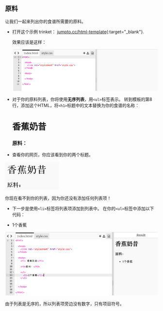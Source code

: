 ## 原料

让我们一起来列出你的食谱所需要的原料。

+ 打开这个示例 trinket： [jumpto.cc/html-template](http://jumpto.cc/html-template){:target="_blank"}.
    
    效果应该是这样：
    
    ![screenshot](images/recipe-starter.png)

+ 对于你的原料列表，你将使用**无序列表**，用`<ul>`标签表示。 转到模板的第8行，添加这个HTML，将`<h1>`标题中的文本替换为你的食谱的名称：

    <h1>香蕉奶昔</h1>
    
    <h3>原料：</h3>
    
    <ul>
    
    </ul>
    

+ 查看你的网页，你应该看到你的两个标题。

![screenshot](images/recipe-headings.png)

你现在看不到你的列表，因为你还没有添加任何列表项！

+ 下一步是使用`<li>`标签将列表项添加到列表中。 在你的`<ul>`标签中添加以下代码：

    <li>1个香蕉</li>
    

![screenshot](images/recipe-ul.png)

由于列表是无序的，所以列表项旁边没有数字，只有项目符号。